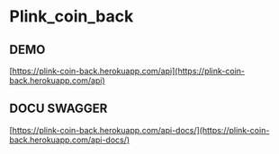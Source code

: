 # Plink_coin_back

## DEMO

[https://plink-coin-back.herokuapp.com/api](https://plink-coin-back.herokuapp.com/api)

## DOCU SWAGGER

[https://plink-coin-back.herokuapp.com/api-docs/](https://plink-coin-back.herokuapp.com/api-docs/)